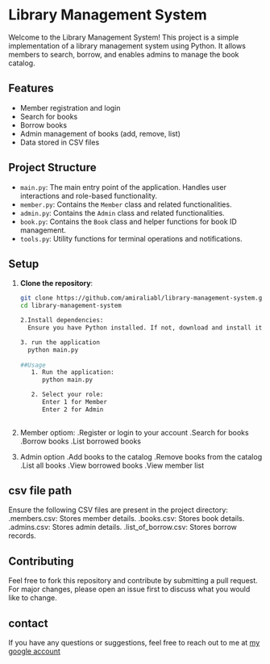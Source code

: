 # Library Management System

Welcome to the Library Management System! This project is a simple implementation of a library management system using Python. It allows members to search, borrow, and enables admins to manage the book catalog.

## Features

- Member registration and login
- Search for books
- Borrow books
- Admin management of books (add, remove, list)
- Data stored in CSV files

## Project Structure

- `main.py`: The main entry point of the application. Handles user interactions and role-based functionality.
- `member.py`: Contains the `Member` class and related functionalities.
- `admin.py`: Contains the `Admin` class and related functionalities.
- `book.py`: Contains the `Book` class and helper functions for book ID management.
- `tools.py`: Utility functions for terminal operations and notifications.

## Setup

1. **Clone the repository**:
   ```bash
   git clone https://github.com/amiraliabl/library-management-system.git
   cd library-management-system

   2.Install dependencies:
     Ensure you have Python installed. If not, download and install it [here](https://www.python.org/downloads/).

   3. run the application
     python main.py
  
   ##Usage
      1. Run the application:
         python main.py

      2. Select your role:
         Enter 1 for Member
         Enter 2 for Admin
     
  4. Member optiom:
     .Register or login to your account
     .Search for books
     .Borrow books
     .List borrowed books

   5. Admin option
      .Add books to the catalog
      .Remove books from the catalog
      .List all books
      .View borrowed books
      .View member list

## csv file path
Ensure the following CSV files are present in the project directory:
.members.csv: Stores member details.
.books.csv: Stores book details.
.admins.csv: Stores admin details.
.list_of_borrow.csv: Stores borrow records.
    
     
 ## Contributing
 Feel free to fork this repository and contribute by submitting a pull request. For major changes, please open an issue first to discuss what you would like to change.

 ## contact
 If you have any questions or suggestions, feel free to reach out to me at [my google account](amiraliabolhassani@gmail.com)

     

